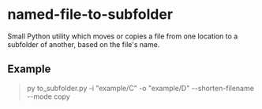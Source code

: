 # named-file-to-subfolder
Small Python utility which moves or copies a file from one location to a subfolder of another, based on the file's name.

## Example

> py to_subfolder.py -i "example/C" -o "example/D" --shorten-filename --mode copy

